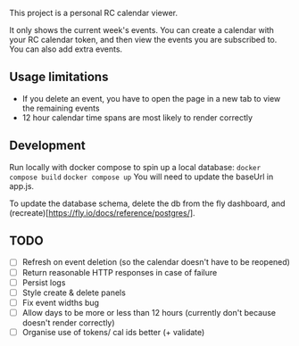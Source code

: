 This project is a personal RC calendar viewer.

It only shows the current week's events.  You can create a calendar with your RC calendar token, and then view the events you are subscribed to.  You can also add extra events.  

## Usage limitations
- If you delete an event, you have to open the page in a new tab to view the remaining events
- 12 hour calendar time spans are most likely to render correctly

## Development
Run locally with docker compose to spin up a local database:
`docker compose build`
`docker compose up`
You will need to update the baseUrl in app.js.

To update the database schema, delete the db from the fly dashboard, and (recreate)[https://fly.io/docs/reference/postgres/].

## TODO
- [ ] Refresh on event deletion (so the calendar doesn't have to be reopened)
- [ ] Return reasonable HTTP responses in case of failure
- [ ] Persist logs
- [ ] Style create & delete panels
- [ ] Fix event widths bug
- [ ] Allow days to be more or less than 12 hours (currently don't because doesn't render correctly)
- [ ] Organise use of tokens/ cal ids better (+ validate)
